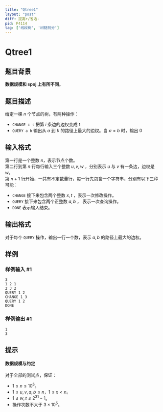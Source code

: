 ```yaml
---
title: "Qtree1"
layout: "post"
diff: 提高+/省选-
pid: P4114
tag: ['线段树', '树链剖分']
---
```

# Qtree1
## 题目背景

**数据规模和 spoj 上有所不同**。
## 题目描述

给定一棵 $n$ 个节点的树，有两种操作：  
- `CHANGE i t` 把第 $i$ 条边的边权变成 $t$  
- `QUERY a b` 输出从 $a$ 到 $b$ 的路径上最大的边权。当 $a=b$ 时，输出 $0$  
## 输入格式

第一行是一个整数 $n$，表示节点个数。  
第二行到第 $n$ 行每行输入三个整数 $u,v,w$ ，分别表示 $u$ 与 $v$ 有一条边，边权是 $w$。  
第 $n+1$ 行开始，一共有不定数量行，每一行先包含一个字符串，分别有以下三种可能：  

- `CHANGE`  接下来包含两个整数 $x, t$ ，表示一次修改操作。  
- `QUERY`  接下来包含两个正整数 $a, b$ ， 表示一次查询操作。  
- `DONE`  表示输入结束。

## 输出格式

对于每个 `QUERY` 操作，输出一行一个数，表示 $a,b$ 的路径上最大的边权。  
## 样例

### 样例输入 #1
```
3
1 2 1
2 3 2
QUERY 1 2
CHANGE 1 3
QUERY 1 2
DONE
```
### 样例输出 #1
```
1
3
```
## 提示

#### 数据规模与约定

对于全部的测试点，保证：

- $1 \leq n \leq 10^5$。
- $1 \leq u, v, a, b \leq n$，$1 \leq x < n$。
- $1 \leq w, t \leq 2^{31} - 1$。
- 操作次数不大于 $3 \times 10^5$。
